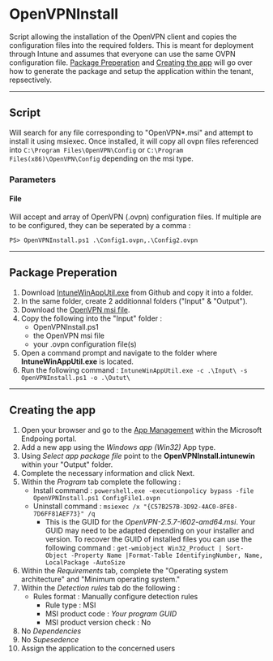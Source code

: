 # OpenVPNInstall
Script allowing the installation of the OpenVPN client and copies the configuration files into the required folders.
This is meant for deployment through Intune and assumes that everyone can use the same OVPN configuration file. [Package Preperation](#package-preperation) and [Creating the app](#creating-the-app) will go over how to generate the package and setup the application within the tenant, repsectively. 

___

## Script
Will search for any file corresponding to "OpenVPN*.msi" and attempt to install it using msiexec.
Once installed, it will copy all ovpn files referenced into `C:\Program Files\OpenVPN\Config` or `C:\Program Files(x86)\OpenVPN\Config` depending on the msi type.

### Parameters

#### File
Will accept and array of OpenVPN (.ovpn) configuration files.
If multiple are to be configured, they can be seperated by a comma :
```PS
PS> OpenVPNInstall.ps1 .\Config1.ovpn,.\Config2.ovpn
```

___

## Package Preperation
1. Download [IntuneWinAppUtil.exe](https://github.com/microsoft/Microsoft-Win32-Content-Prep-Tool/blob/master/IntuneWinAppUtil.exe) from Github and copy it into a folder.
2. In the same folder, create 2 additionnal folders ("Input" & "Output").
3. Download the [OpenVPN msi file](https://openvpn.net/community-downloads/).
4. Copy the following into the "Input" folder :
    - OpenVPNInstall.ps1
    - the OpenVPN msi file
    - your .ovpn configuration file(s)
5. Open a command prompt and navigate to the folder where **IntuneWinAppUtil.exe** is located.
6. Run the following command : `IntuneWinAppUtil.exe -c .\Input\ -s OpenVPNInstall.ps1 -o .\Outut\`

___

## Creating the app
1. Open your browser and go to the [App Management](https://endpoint.microsoft.com/#blade/Microsoft_Intune_DeviceSettings/AppsMenu/allApps) within the Microsoft Endpoing portal.
2. Add a new app using the *Windows app (Win32)* App type.
3. Using *Select app package file* point to the **OpenVPNInstall.intunewin** within your "Output" folder.
4. Complete the necessary information and click Next.
5. Within the *Program* tab complete the following :
    - Install command : `powershell.exe -executionpolicy bypass -file OpenVPNInstall.ps1 ConfigFile1.ovpn`
    - Uninstall command : `msiexec /x "{C57B257B-3D92-4AC0-8FE8-7D6FF81AEF73}" /q`
        - This is the GUID for the *OpenVPN-2.5.7-I602-amd64.msi*. Your GUID may need to be adapted depending on your installer and version. To recover the GUID of installed files you can use the following command : `get-wmiobject Win32_Product | Sort-Object -Property Name |Format-Table IdentifyingNumber, Name, LocalPackage -AutoSize`
6. Within the *Requirements* tab, complete the "Operating system architecture" and "Minimum operating system."
7. Within the *Detection rules* tab do the following :
    - Rules format : Manually configure detection rules
        - Rule type : MSI
        - MSI product code : *Your program GUID*
        - MSI product version check : No
8. No *Dependencies*
9. No *Supesedence*
10. Assign the application to the concerned users